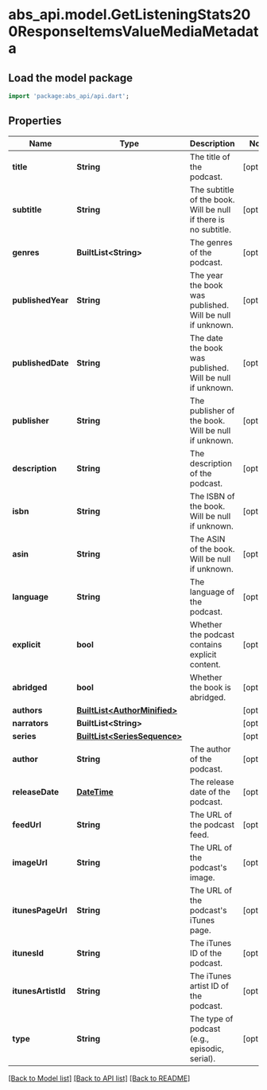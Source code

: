 # abs_api.model.GetListeningStats200ResponseItemsValueMediaMetadata

## Load the model package
```dart
import 'package:abs_api/api.dart';
```

## Properties
Name | Type | Description | Notes
------------ | ------------- | ------------- | -------------
**title** | **String** | The title of the podcast. | [optional] 
**subtitle** | **String** | The subtitle of the book. Will be null if there is no subtitle. | [optional] 
**genres** | **BuiltList&lt;String&gt;** | The genres of the podcast. | [optional] 
**publishedYear** | **String** | The year the book was published. Will be null if unknown. | [optional] 
**publishedDate** | **String** | The date the book was published. Will be null if unknown. | [optional] 
**publisher** | **String** | The publisher of the book. Will be null if unknown. | [optional] 
**description** | **String** | The description of the podcast. | [optional] 
**isbn** | **String** | The ISBN of the book. Will be null if unknown. | [optional] 
**asin** | **String** | The ASIN of the book. Will be null if unknown. | [optional] 
**language** | **String** | The language of the podcast. | [optional] 
**explicit** | **bool** | Whether the podcast contains explicit content. | [optional] 
**abridged** | **bool** | Whether the book is abridged. | [optional] 
**authors** | [**BuiltList&lt;AuthorMinified&gt;**](AuthorMinified.md) |  | [optional] 
**narrators** | **BuiltList&lt;String&gt;** |  | [optional] 
**series** | [**BuiltList&lt;SeriesSequence&gt;**](SeriesSequence.md) |  | [optional] 
**author** | **String** | The author of the podcast. | [optional] 
**releaseDate** | [**DateTime**](DateTime.md) | The release date of the podcast. | [optional] 
**feedUrl** | **String** | The URL of the podcast feed. | [optional] 
**imageUrl** | **String** | The URL of the podcast's image. | [optional] 
**itunesPageUrl** | **String** | The URL of the podcast's iTunes page. | [optional] 
**itunesId** | **String** | The iTunes ID of the podcast. | [optional] 
**itunesArtistId** | **String** | The iTunes artist ID of the podcast. | [optional] 
**type** | **String** | The type of podcast (e.g., episodic, serial). | [optional] 

[[Back to Model list]](../README.md#documentation-for-models) [[Back to API list]](../README.md#documentation-for-api-endpoints) [[Back to README]](../README.md)


